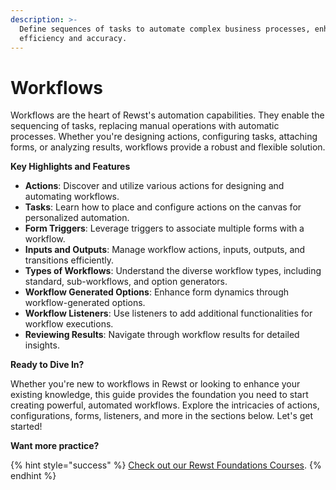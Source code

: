 ```yaml
---
description: >-
  Define sequences of tasks to automate complex business processes, enhancing
  efficiency and accuracy.
---
```


# Workflows

Workflows are the heart of Rewst's automation capabilities. They enable the sequencing of tasks, replacing manual operations with automatic processes. Whether you're designing actions, configuring tasks, attaching forms, or analyzing results, workflows provide a robust and flexible solution.

**Key Highlights and Features**

* **Actions**: Discover and utilize various actions for designing and automating workflows.
* **Tasks**: Learn how to place and configure actions on the canvas for personalized automation.
* **Form Triggers**: Leverage triggers to associate multiple forms with a workflow.
* **Inputs and Outputs**: Manage workflow actions, inputs, outputs, and transitions efficiently.
* **Types of Workflows**: Understand the diverse workflow types, including standard, sub-workflows, and option generators.
* **Workflow Generated Options**: Enhance form dynamics through workflow-generated options.
* **Workflow Listeners**: Use listeners to add additional functionalities for workflow executions.
* **Reviewing Results**: Navigate through workflow results for detailed insights.

**Ready to Dive In?**

Whether you're new to workflows in Rewst or looking to enhance your existing knowledge, this guide provides the foundation you need to start creating powerful, automated workflows. Explore the intricacies of actions, configurations, forms, listeners, and more in the sections below. Let's get started!

**Want more practice?**

{% hint style="success" %}
[Check out our Rewst Foundations Courses](../../cluck-university/rewst-foundations-10x/).
{% endhint %}

